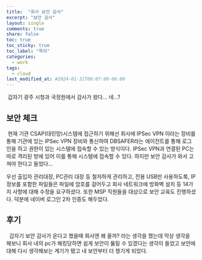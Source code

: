 ```yaml
---
title:  "회사 보안 감사"
excerpt: "보안 감사"
layout: single
comments: true
share: false
toc: true
toc_sticky: true
toc_label: "목차"
categories:
  - work
tags:
  - cloud
last_modified_at: #2024-01-31T08:07:00-06:00
---
```

&nbsp;갑자기 광주 시청과 국정원에서 감사가 왔다... 네...?

## 보안 체크
&nbsp;현재 기관 CSAP(대민망)시스템에 접근하기 위해선 회사에 IPSec VPN 이라는 장비를 통해 기관에 있는 IPSec VPN 장비와 통신하여 DBSAFER라는 에이전트를 통해 로그인을 하고 권한이 있는 시스템에 접속할 수 있는 방식이다. IPSec VPN과 연결된 PC는 따로 격리된 방에 있어 이를 통해 시스템에 접속할 수 있다. 하지만 보안 감사가 와서 고쳐야 한다고 들었다...

우선 출입자 관리대장, PC관리 대장 등 철저하게 관리하고, 전용 USB만 사용하도록, IP 정보를 포함한 파일들은 파일에 암호를 걸어두고 회사 네트워크에 방화벽 설치 등 14가지 사항에 대해 수정을 요구하셨다. 또한 MSP 직원들을 대상으로 보안 교육도 진행하셨다. 덕분에 네이버 로그인 2차 인증도 해두었다.

## 후기
&nbsp; 갑자기 보안 감사가 온다고 했을때 회사엔 왜 올까? 라는 생각을 했는데 막상 생각을 해보니 회사 내의 pc가 해킹당하면 쉽게 보안이 뚫릴 수 있겠다는 생각이 들었고 보안에 대해 다시 생각해보는 계기가 됐고 내 보안부터 더 챙기게 되었다.